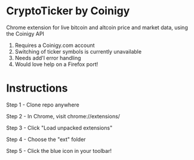 # CryptoTicker by Coinigy
Chrome extension for live bitcoin and altcoin price  and market data, using the Coinigy API

1. Requires a Coinigy.com account
2. Switching of ticker symbols is currently unavailable
3. Needs add'l error handling
4. Would love help on a Firefox port!

# Instructions

Step 1 - Clone repo anywhere

Step 2 - In Chrome, visit chrome://extensions/

Step 3 - Click "Load unpacked extensions"

Step 4 - Choose the "ext" folder

Step 5 - Click the blue icon in your toolbar!